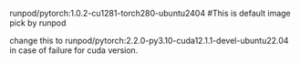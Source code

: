 runpod/pytorch:1.0.2-cu1281-torch280-ubuntu2404 #This is default image pick by runpod

change this to runpod/pytorch:2.2.0-py3.10-cuda12.1.1-devel-ubuntu22.04 in case of failure for cuda version.